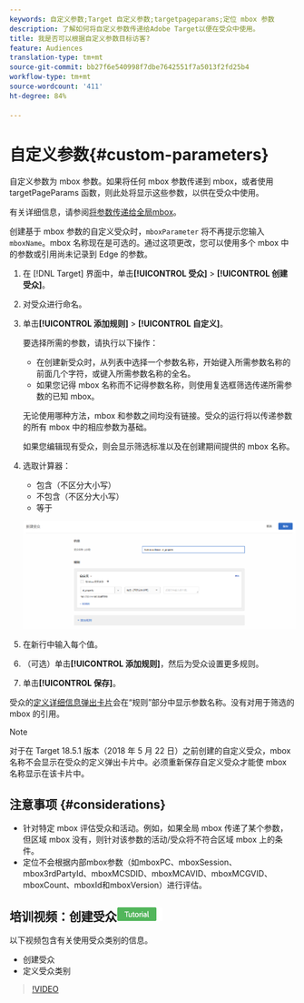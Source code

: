 ```yaml
---
keywords: 自定义参数;Target 自定义参数;targetpageparams;定位 mbox 参数
description: 了解如何将自定义参数传递给Adobe Target以便在受众中使用。
title: 我是否可以根据自定义参数目标访客?
feature: Audiences
translation-type: tm+mt
source-git-commit: bb27f6e540998f7dbe7642551f7a5013f2fd25b4
workflow-type: tm+mt
source-wordcount: '411'
ht-degree: 84%

---
```



# 自定义参数{#custom-parameters}

自定义参数为 mbox 参数。如果将任何 mbox 参数传递到 mbox，或者使用 targetPageParams 函数，则此处将显示这些参数，以供在受众中使用。

有关详细信息，请参阅[将参数传递给全局mbox](/help/c-implementing-target/c-implementing-target-for-client-side-web/t-mbox-download/c-understanding-global-mbox/pass-parameters-to-global-mbox.md)。

创建基于 mbox 参数的自定义受众时，`mboxParameter` 将不再提示您输入 `mboxName`。mbox 名称现在是可选的。通过这项更改，您可以使用多个 mbox 中的参数或引用尚未记录到 Edge 的参数。

1. 在 [!DNL Target] 界面中，单击&#x200B;**[!UICONTROL 受众]** > **[!UICONTROL 创建受众]**。
1. 对受众进行命名。
1. 单击&#x200B;**[!UICONTROL 添加规则]** > **[!UICONTROL 自定义]**。

   要选择所需的参数，请执行以下操作：

   * 在创建新受众时，从列表中选择一个参数名称，开始键入所需参数名称的前面几个字符，或键入所需参数名称的全名。
   * 如果您记得 mbox 名称而不记得参数名称，则使用复选框筛选传递所需参数的已知 mbox。

   无论使用哪种方法，mbox 和参数之间均没有链接。受众的运行将以传递参数的所有 mbox 中的相应参数为基础。

   如果您编辑现有受众，则会显示筛选标准以及在创建期间提供的 mbox 名称。

1. 选取计算器：

   * 包含（不区分大小写）
   * 不包含（不区分大小写）
   * 等于

   ![自定义参数受众](/help/c-target/c-audiences/c-target-rules/assets/custom.png)

1. 在新行中输入每个值。
1. （可选）单击&#x200B;**[!UICONTROL 添加规则]**，然后为受众设置更多规则。
1. 单击&#x200B;**[!UICONTROL 保存]**。

受众的[定义详细信息弹出卡片](/help/c-target/c-audiences/audiences.md#section_11B9C4A777E14D36BA1E925021945780)会在“规则”部分中显示参数名称。没有对用于筛选的 mbox 的引用。

>[!NOTE]
>
>对于在 Target 18.5.1 版本（2018 年 5 月 22 日）之前创建的自定义受众，mbox 名称不会显示在受众的定义弹出卡片中。必须重新保存自定义受众才能使 mbox 名称显示在该卡片中。

## 注意事项 {#considerations}

* 针对特定 mbox 评估受众和活动。例如，如果全局 mbox 传递了某个参数，但区域 mbox 没有，则针对该参数的活动/受众将不符合区域 mbox 上的条件。
* 定位不会根据内部mbox参数（如mboxPC、mboxSession、mbox3rdPartyId、mboxMCSDID、mboxMCAVID、mboxMCGVID、mboxCount、mboxId和mboxVersion）进行评估。

## 培训视频：创建受众![教程标记](/help/assets/tutorial.png)

以下视频包含有关使用受众类别的信息。

* 创建受众
* 定义受众类别

>[!VIDEO](https://video.tv.adobe.com/v/17392)
